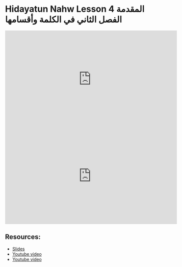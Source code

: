 # Hidayatun Nahw Lesson 4 المقدمة الفصل الثاني في الكلمة وأقسامها

<iframe width="560" height="315" src="https://www.youtube-nocookie.com/embed/L_4UW5kJpD8?start=0" frameborder="0" allow="accelerometer; autoplay; encrypted-media; gyroscope; picture-in-picture" allowfullscreen="allowfullscreen"></iframe><BR>

<iframe width="560" height="315" src="https://www.youtube-nocookie.com/embed/4PStsBsO6II?start=0" frameborder="0" allow="accelerometer; autoplay; encrypted-media; gyroscope; picture-in-picture" allowfullscreen="allowfullscreen"></iframe><BR>



## Resources:
- [Slides](https://github.com/arshare/resources_balagha_pdfs)
- [Youtube video](https://www.youtube.com/watch?v=L_4UW5kJpD8&list=PLzn0qdi6JpdtdAyaM2yvvY1Yk9i4EpLHD&index=6)
- [Youtube video](https://www.youtube.com/watch?v=4PStsBsO6II&list=PLzn0qdi6JpdtdAyaM2yvvY1Yk9i4EpLHD&index=7)
